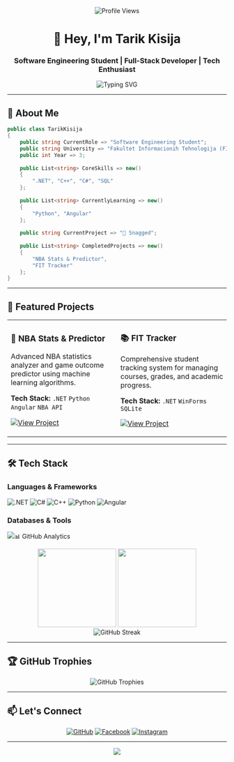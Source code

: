 <div align="center">

![Profile Views](https://komarev.com/ghpvc/?username=tarikkisija14&label=Profile%20Views&color=0891b2&style=flat)

# 👋 Hey, I'm Tarik Kisija

### Software Engineering Student | Full-Stack Developer | Tech Enthusiast

<img src="https://readme-typing-svg.herokuapp.com?font=Fira+Code&size=18&duration=3000&pause=1000&color=0891b2&center=true&vCenter=true&width=435&lines=Building+innovative+solutions;Passionate+about+clean+code;Always+learning+new+tech" alt="Typing SVG" />

</div>

---

## 🚀 About Me

```csharp
public class TarikKisija 
{
    public string CurrentRole => "Software Engineering Student";
    public string University => "Fakultet Informacionih Tehnologija (FIT)";
    public int Year => 3;
    
    public List<string> CoreSkills => new() 
    {
        ".NET", "C++", "C#", "SQL"
    };
    
    public List<string> CurrentlyLearning => new() 
    {
        "Python", "Angular"
    };
    
    public string CurrentProject => "🎯 Snagged";
    
    public List<string> CompletedProjects => new() 
    {
        "NBA Stats & Predictor", 
        "FIT Tracker"
    };
}
```

---

## 💼 Featured Projects

<table>
<tr>
<td width="50%">

### 🏀 NBA Stats & Predictor
Advanced NBA statistics analyzer and game outcome predictor using machine learning algorithms.

**Tech Stack:** `.NET` `Python` `Angular` `NBA API`

[![View Project](https://img.shields.io/badge/View-Project-0891b2?style=for-the-badge&logo=github)](https://github.com/tarikkisija14/nba-score-predictor)

</td>
<td width="50%">

### 📚 FIT Tracker
Comprehensive student tracking system for managing courses, grades, and academic progress.

**Tech Stack:** `.NET` `WinForms` `SQLite`

[![View Project](https://img.shields.io/badge/View-Project-0891b2?style=for-the-badge&logo=github)](https://github.com/tarikkisija14/fit-tracker)

</td>
</tr>
</table>

---

## 🛠️ Tech Stack

### Languages & Frameworks
<p align="left">
  <img src="https://img.shields.io/badge/.NET-512BD4?style=for-the-badge&logo=dotnet&logoColor=white" alt=".NET"/>
  <img src="https://img.shields.io/badge/C%23-239120?style=for-the-badge&logo=c-sharp&logoColor=white" alt="C#"/>
  <img src="https://img.shields.io/badge/C++-00599C?style=for-the-badge&logo=cplusplus&logoColor=white" alt="C++"/>
  <img src="https://img.shields.io/badge/Python-3776AB?style=for-the-badge&logo=python&logoColor=white" alt="Python"/>
  <img src="https://img.shields.io/badge/Angular-DD0031?style=for-the-badge&logo=angular&logoColor=white" alt="Angular"/>
</p>

### Databases & Tools
<p align="left">
  <img src="https://img.shields.io/badge/S

---

## 📊 GitHub Analytics

<div align="center">
  <img height="180em" src="https://github-readme-stats.vercel.app/api?username=tarikkisija14&show_icons=true&theme=tokyonight&include_all_commits=true&count_private=true&hide_border=true"/>
  <img height="180em" src="https://github-readme-stats.vercel.app/api/top-langs/?username=tarikkisija14&layout=compact&theme=tokyonight&hide_border=true"/>
</div>

<div align="center">
  <img src="https://github-readme-streak-stats.herokuapp.com/?user=tarikkisija14&theme=tokyonight&hide_border=true" alt="GitHub Streak"/>
</div>

---

## 🏆 GitHub Trophies

<div align="center">
  <img src="https://github-profile-trophy.vercel.app/?username=tarikkisija14&theme=tokyonight&no-frame=true&no-bg=true&margin-w=4&row=1" alt="GitHub Trophies"/>
</div>

---

## 📫 Let's Connect

<div align="center">

[![GitHub](https://img.shields.io/badge/GitHub-100000?style=for-the-badge&logo=github&logoColor=white)](https://github.com/tarikkisija14)
[![Facebook](https://img.shields.io/badge/Facebook-1877F2?style=for-the-badge&logo=facebook&logoColor=white)](https://www.facebook.com/tarik.kisija.9/)
[![Instagram](https://img.shields.io/badge/Instagram-E4405F?style=for-the-badge&logo=instagram&logoColor=white)](https://www.instagram.com/tarikkisija/)

</div>

---

<div align="center">
  <img src="https://capsule-render.vercel.app/api?type=waving&color=0:0891b2,100:06b6d4&height=120&section=footer"/>
</div>
